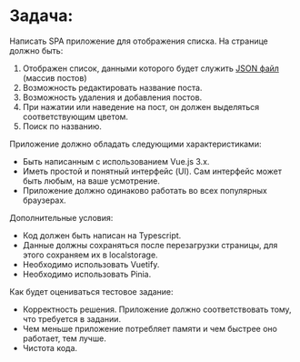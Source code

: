 # Задача:

Написать SPA приложение  для отображения списка.
На странице должно быть:
1. Отображен список, данными которого будет служить [JSON файл](https://drive.google.com/file/d/1Ewk3V4oS5mEphTMk7TAauRCKeTW681eb/view) (массив постов)
2. Возможность редактировать название поста.
3. Возможность удаления и добавления постов.
4. При нажатии или наведение на пост, он должен выделяться соответствующим цветом.
5. Поиск по названию.

Приложение должно обладать следующими характеристиками:
- Быть написанным с использованием Vue.js 3.x.
- Иметь простой и понятный интерфейс (UI). Сам интерфейс может быть любым, на ваше усмотрение.
- Приложение должно одинаково работать во всех популярных браузерах.

Дополнительные условия:
- Код должен быть написан на Typescript.
- Данные должны сохраняться после перезагрузки страницы, для этого сохраняем их в localstorage.
- Необходимо использовать Vuetify.
- Необходимо использовать Pinia.

Как будет оцениваться тестовое задание:
- Корректность решения. Приложение должно соответствовать тому, что требуется в задании.
- Чем меньше приложение потребляет памяти и чем быстрее оно работает, тем лучше. 
- Чистота кода.
